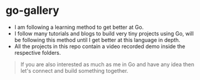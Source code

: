 # go-gallery

- I am following a learning method to get better at Go. 
- I follow many tutorials and blogs to build very tiny projects using Go, will be following this method until I get better at this language in depth. 
- All the projects in this repo contain a video recorded demo inside the respective folders.

> If you are also interested as much as me in Go and have any idea then let's connect and build something together.
